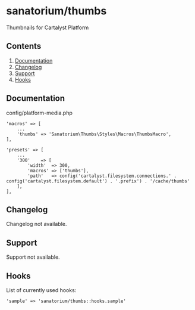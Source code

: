 # sanatorium/thumbs

Thumbnails for Cartalyst Platform

## Contents

1. [Documentation](#documentation)
2. [Changelog](#changelog)
3. [Support](#support)
4. [Hooks](#hooks)

## Documentation

config/platform-media.php
    
    'macros' => [
        ...
        'thumbs' => 'Sanatorium\Thumbs\Styles\Macros\ThumbsMacro',
    ],

    'presets' => [
        ...
        '300'    => [
            'width'  => 300,
            'macros' => ['thumbs'],
            'path'   => config('cartalyst.filesystem.connections.' . config('cartalyst.filesystem.default') . '.prefix') . '/cache/thumbs'
        ],
    ],


## Changelog

Changelog not available.

## Support

Support not available.

## Hooks

List of currently used hooks:

    'sample' => 'sanatorium/thumbs::hooks.sample'
